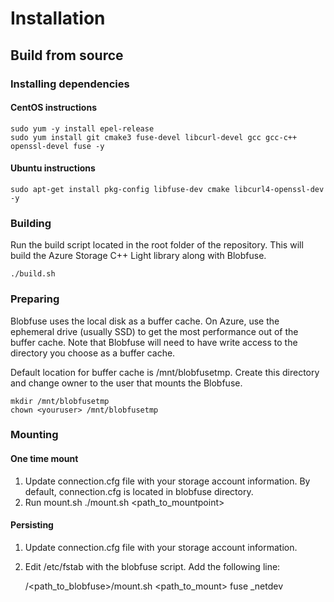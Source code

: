 # Installation

## Build from source
### Installing dependencies
#### CentOS instructions

    sudo yum -y install epel-release
    sudo yum install git cmake3 fuse-devel libcurl-devel gcc gcc-c++ openssl-devel fuse -y

#### Ubuntu instructions

    sudo apt-get install pkg-config libfuse-dev cmake libcurl4-openssl-dev -y

### Building
Run the build script located in the root folder of the repository. This will build the Azure Storage C++ Light library along with Blobfuse.

    ./build.sh

### Preparing
Blobfuse uses the local disk as a buffer cache. On Azure, use the ephemeral drive (usually SSD) to get the most performance out of the buffer cache. Note that Blobfuse will need to have write access to the directory you choose as a buffer cache.

Default location for buffer cache is /mnt/blobfusetmp. Create this directory and change owner to the user that mounts the Blobfuse.

    mkdir /mnt/blobfusetmp
    chown <youruser> /mnt/blobfusetmp

### Mounting
#### One time mount
1. Update connection.cfg file with your storage account information. By default, connection.cfg is located in blobfuse directory.
2. Run mount.sh
    ./mount.sh <path_to_mountpoint>

#### Persisting
1. Update connection.cfg file with your storage account information.
2. Edit /etc/fstab with the blobfuse script. Add the following line:

    /<path_to_blobfuse>/mount.sh   <path_to_mount>     fuse    _netdev
